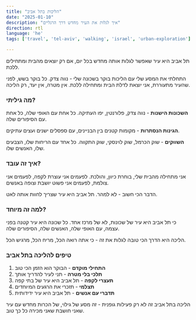 ```yaml
---
title: "הליכות בתל אביב"
date: "2025-01-10"
description: "איך לגלות את העיר מחדש דרך הרגליים"
direction: rtl
language: 'he'
tags: ['travel', 'tel-aviv', 'walking', 'israel', 'urban-exploration']

---
```


תל אביב היא עיר שאפשר לגלות אותה מחדש בכל יום, אם רק יוצאים מהבית ומתחילים ללכת.

התחלתי את המסע שלי עם הליכות בוקר בשכונה שלי - נווה צדק. כל בוקר בשש, לפני שהעיר מתעוררת, אני יוצאת לדלת הבית ומתחילה ללכת. אין מטרה, אין יעד, רק הליכה.

### מה גיליתי?

**השכונות הישנות** - נווה צדק, פלורנטין, יפו העתיקה. כל אחת עם האופי שלה, כל אחת עם הסיפורים שלה.

**הגינות הנסתרות** - מקומות קטנים בין הבניינים, עם ספסלים ישנים ועצים עתיקים.

**השווקים** - שוק הכרמל, שוק לוינסקי, שוק התקווה. כל אחד עם הריחות שלו, הצבעים שלו, האנשים שלו.

### איך זה עובד?

אני מתחילה מהבית שלי, בוחרת כיוון, והולכת. לפעמים אני עוצרת לקפה, לפעמים אני צולמת, לפעמים אני פשוט יושבת וצופה באנשים.

הדבר הכי חשוב - לא למהר. תל אביב היא עיר שצריך לחוות אותה לאט.

### למה זה מיוחד?

כי תל אביב היא עיר של שכונות, לא של מרכז אחד. כל שכונה היא עיר קטנה בפני עצמה, עם האופי שלה, האנשים שלה, הסיפורים שלה.

הליכה היא הדרך הכי טובה לגלות את זה - כי אתה רואה הכל, מריח הכל, מרגיש הכל.

### טיפים להליכה בתל אביב

1. **התחילי מוקדם** - הבוקר הוא הזמן הכי טוב
2. **תלכי בלי מטרה** - תני לעיר להדריך אותך
3. **תעצרי לקפה** - תל אביב היא עיר של בתי קפה
4. **תצלמי** - תזכרי את הרגעים המיוחדים
5. **תדברי עם אנשים** - תל אביב היא עיר ידידותית

הליכה בתל אביב זה לא רק פעילות גופנית - זה מסע של גילוי, של הכרות מחדש עם עיר שאני חושבת שאני מכירה כל כך טוב. 